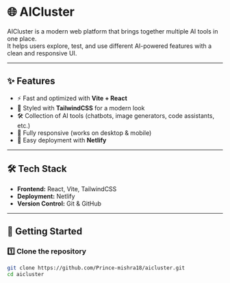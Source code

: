 # 🌐 AICluster

AICluster is a modern web platform that brings together multiple AI tools in one place.  
It helps users explore, test, and use different AI-powered features with a clean and responsive UI.

---

## ✨ Features
- ⚡ Fast and optimized with **Vite + React**
- 🎨 Styled with **TailwindCSS** for a modern look
- 🛠️ Collection of AI tools (chatbots, image generators, code assistants, etc.)
- 📱 Fully responsive (works on desktop & mobile)
- 🚀 Easy deployment with **Netlify**

---

## 🛠️ Tech Stack
- **Frontend:** React, Vite, TailwindCSS  
- **Deployment:** Netlify  
- **Version Control:** Git & GitHub  

---

## 🚀 Getting Started

### 1️⃣ Clone the repository
```bash
git clone https://github.com/Prince-mishra18/aicluster.git
cd aicluster
